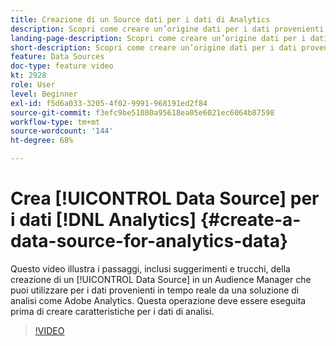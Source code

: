```yaml
---
title: Creazione di un Source dati per i dati di Analytics
description: Scopri come creare un’origine dati per i dati provenienti in tempo reale da una soluzione di analisi quale Adobe Analytics. Esegui questa operazione prima di creare caratteristiche per i dati di analisi.
landing-page-description: Scopri come creare un’origine dati per i dati provenienti in tempo reale da una soluzione di analisi quale Adobe Analytics. Esegui questa operazione prima di creare caratteristiche per i dati di analisi.
short-description: Scopri come creare un’origine dati per i dati provenienti in tempo reale da una soluzione di analisi quale Adobe Analytics. Esegui questa operazione prima di creare caratteristiche per i dati di analisi.
feature: Data Sources
doc-type: feature video
kt: 2928
role: User
level: Beginner
exl-id: f5d6a033-3205-4f02-9991-968191ed2f84
source-git-commit: f3efc9be51080a95618ea05e6021ec6064b87598
workflow-type: tm+mt
source-wordcount: '144'
ht-degree: 68%

---
```


# Crea [!UICONTROL Data Source] per i dati [!DNL Analytics] {#create-a-data-source-for-analytics-data}

Questo video illustra i passaggi, inclusi suggerimenti e trucchi, della creazione di un [!UICONTROL Data Source] in un Audience Manager che puoi utilizzare per i dati provenienti in tempo reale da una soluzione di analisi come Adobe Analytics. Questa operazione deve essere eseguita prima di creare caratteristiche per i dati di analisi.

>[!VIDEO](https://video.tv.adobe.com/v/27329/?quality=12)
